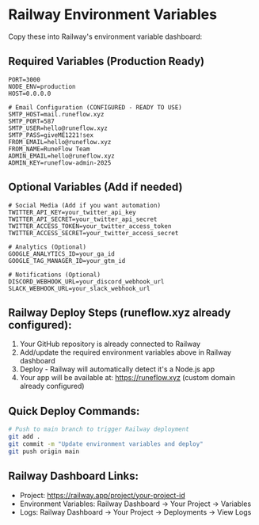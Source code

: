# Railway Environment Variables

Copy these into Railway's environment variable dashboard:

## Required Variables (Production Ready)
```
PORT=3000
NODE_ENV=production
HOST=0.0.0.0

# Email Configuration (CONFIGURED - READY TO USE)
SMTP_HOST=mail.runeflow.xyz
SMTP_PORT=587
SMTP_USER=hello@runeflow.xyz
SMTP_PASS=giveME1221!sex
FROM_EMAIL=hello@runeflow.xyz
FROM_NAME=RuneFlow Team
ADMIN_EMAIL=hello@runeflow.xyz
ADMIN_KEY=runeflow-admin-2025
```

## Optional Variables (Add if needed)
```
# Social Media (Add if you want automation)
TWITTER_API_KEY=your_twitter_api_key
TWITTER_API_SECRET=your_twitter_api_secret
TWITTER_ACCESS_TOKEN=your_twitter_access_token
TWITTER_ACCESS_SECRET=your_twitter_access_secret

# Analytics (Optional)
GOOGLE_ANALYTICS_ID=your_ga_id
GOOGLE_TAG_MANAGER_ID=your_gtm_id

# Notifications (Optional)
DISCORD_WEBHOOK_URL=your_discord_webhook_url
SLACK_WEBHOOK_URL=your_slack_webhook_url
```

## Railway Deploy Steps (runeflow.xyz already configured):
1. Your GitHub repository is already connected to Railway
2. Add/update the required environment variables above in Railway dashboard
3. Deploy - Railway will automatically detect it's a Node.js app
4. Your app will be available at: https://runeflow.xyz (custom domain already configured)

## Quick Deploy Commands:
```bash
# Push to main branch to trigger Railway deployment
git add .
git commit -m "Update environment variables and deploy"
git push origin main
```

## Railway Dashboard Links:
- Project: https://railway.app/project/your-project-id
- Environment Variables: Railway Dashboard → Your Project → Variables
- Logs: Railway Dashboard → Your Project → Deployments → View Logs
